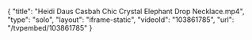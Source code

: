 {
    "title": "Heidi Daus Casbah Chic Crystal Elephant Drop Necklace.mp4",
    "type": "solo",
    "layout": "iframe-static",
    "videoId": "103861785",
    "url": "\/tvpembed\/103861785"
}